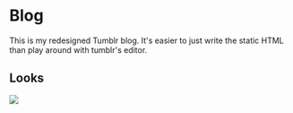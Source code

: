 # Blog

This is my redesigned Tumblr blog. It's easier to just write the static HTML than play around with tumblr's editor. 

## Looks

![](http://f.cl.ly/items/083K442r000R3Y3Y2142/Screen%20Shot%202012-03-05%20at%2016.09.20.png)